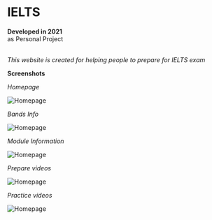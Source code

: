 # IELTS

**Developed in 2021** <br />
as Personal Project <br /><br />

*This website is created for helping people to prepare for IELTS exam*<br />

**Screenshots**

_Homepage_<br />

![Homepage](https://github.com/sahilachhava/IELTS/blob/main/screenshots/home.png)<br />

_Bands Info_<br />

![Homepage](https://github.com/sahilachhava/IELTS/blob/main/screenshots/bands.png)<br />

_Module Information_<br />

![Homepage](https://github.com/sahilachhava/IELTS/blob/main/screenshots/module.png)<br />

_Prepare videos_<br />

![Homepage](https://github.com/sahilachhava/IELTS/blob/main/screenshots/prepare.png)<br />

_Practice videos_<br />

![Homepage](https://github.com/sahilachhava/IELTS/blob/main/screenshots/practice.png)<br />
